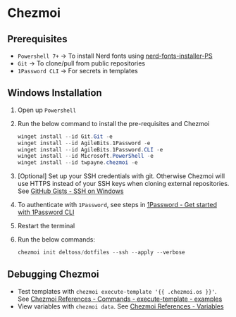 # Chezmoi

## Prerequisites

- `Powershell 7+` → To install Nerd fonts using [nerd-fonts-installer-PS](https://github.com/deltoss/nerd-fonts-installer-ps)
- `Git` → To clone/pull from public repositories
- `1Password CLI` → For secrets in templates

## Windows Installation

1. Open up `Powershell`

2. Run the below command to install the pre-requisites and Chezmoi

   ```powershell
   winget install --id Git.Git -e
   winget install --id AgileBits.1Password -e
   winget install --id AgileBits.1Password.CLI -e
   winget install --id Microsoft.PowerShell -e
   winget install --id twpayne.chezmoi -e
   ```

3. [Optional] Set up your SSH credentials with git. Otherwise Chezmoi will use HTTPS instead of your SSH keys when cloning external repositories. See [GitHub Gists - SSH on Windows](https://gist.github.com/deltoss/d7aa8beb0e6d456b223041f9fe120b61)

4. To authenticate with `1Password`, see steps in [1Password - Get started with 1Password CLI](https://developer.1password.com/docs/cli/get-started/)

5. Restart the terminal

6. Run the below commands:

   ```powershell
   chezmoi init deltoss/dotfiles --ssh --apply --verbose
   ```

## Debugging Chezmoi

- Test templates with `chezmoi execute-template '{{ .chezmoi.os }}'`. See [Chezmoi References - Commands - execute-template - examples](https://www.chezmoi.io/reference/commands/execute-template/#examples)
- View variables with `chezmoi data`. See [Chezmoi References - Variables](https://www.chezmoi.io/reference/templates/variables/)

